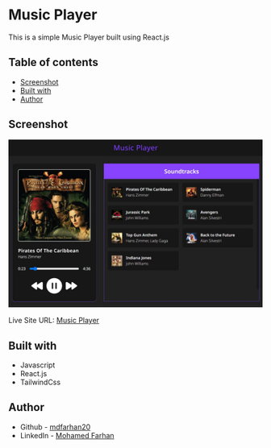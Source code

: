 # Music Player

This is a simple Music Player built using React.js

## Table of contents

- [Screenshot](#screenshot)
- [Built with](#built-with)
- [Author](#author)

## Screenshot

![](./screenshot.jpg)

Live Site URL:  [Music Player](https://mdfarhan20.github.io/music-player/)


## Built with

- Javascript
- React.js
- TailwindCss 


## Author

- Github - [mdfarhan20](https://github.com/mdfarhan20)
- LinkedIn - [Mohamed Farhan](https://www.linkedin.com/in/mohamed-farhan-201103cs/)